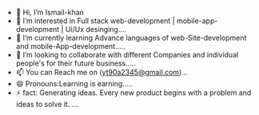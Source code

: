 - 👋 Hi, I’m Ismail-khan
- 👀 I’m interested in Full stack web-development | mobile-app-development | Ui/Ux desinging....
- 🌱 I’m currently learning Advance languages of web-Site-development and mobile-App-development.....
- 💞️ I’m looking to collaborate with different Companies and individual people's for their future business.....
- 📫 You can Reach me on (yt90a2345@gmail.com)...
- 😄 Pronouns:Learning is earning.....
- ⚡ fact: Generating ideas. Every new product begins with a problem and ideas to solve it. ...

<!---
Ismailkhan285/Ismailkhan285 is a ✨ special ✨ repository because its `README.md` (this file) appears on your GitHub profile.
You can click the Preview link to take a look at your changes.
--->
